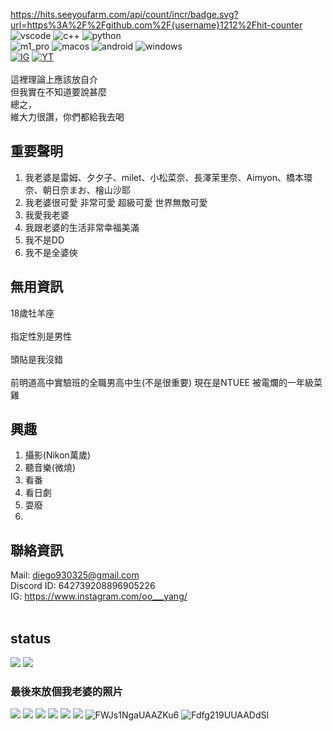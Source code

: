 https://hits.seeyoufarm.com/api/count/incr/badge.svg?url=https%3A%2F%2Fgithub.com%2F{username}1212%2Fhit-counter<br>
![vscode](https://img.shields.io/badge/VSCode-0078D4?style=for-the-badge&logo=visual%20studio%20code&logoColor=white) ![c++](https://img.shields.io/badge/C%2B%2B-00599C?style=for-the-badge&logo=c%2B%2B&logoColor=white) ![python](https://img.shields.io/badge/Python-FFD43B?style=for-the-badge&logo=python&logoColor=blue) <br>
![m1_pro](https://img.shields.io/badge/apple%20silicon-333333?style=for-the-badge&logo=apple&logoColor=white) ![macos](https://img.shields.io/badge/mac%20os-000000?style=for-the-badge&logo=apple&logoColor=white) ![android](https://img.shields.io/badge/Android-3DDC84?style=for-the-badge&logo=android&logoColor=white) ![windows](https://img.shields.io/badge/Windows-0078D6?style=for-the-badge&logo=windows&logoColor=white)<br>
[![IG](https://img.shields.io/badge/Instagram-E4405F?style=for-the-badge&logo=instagram&logoColor=white)](https://www.instagram.com/oo___yang) [![YT](https://img.shields.io/badge/YouTube-FF0000?style=for-the-badge&logo=youtube&logoColor=white)](https://youtu.be/dQw4w9WgXcQ)<br><br>
這裡理論上應該放自介<br>
但我實在不知道要說甚麼<br>
總之，<br>
維大力很讚，你們都給我去喝<br>


## 重要聲明 ##
1. 我老婆是雷姆、夕夕子、milet、小松菜奈、長澤茉里奈、Aimyon、橋本環奈、朝日奈まお、檜山沙耶
2. 我老婆很可愛 非常可愛 超級可愛 世界無敵可愛
3. 我愛我老婆
4. 我跟老婆的生活非常幸福美滿
5. 我不是DD
6. 我不是全婆俠


## 無用資訊 ##
18歲牡羊座<br><br>
指定性別是男性<br><br>
頭貼是我沒錯<br><br>
前明道高中實驗班的全職男高中生(不是很重要)
現在是NTUEE 被電爛的一年級菜雞

## 興趣 ##
1. 攝影(Nikon萬歲)
2. 聽音樂(微燒)
3. 看番
4. 看日劇
5. 耍廢
6. 

## 聯絡資訊 ##
Mail: diego930325@gmail.com<br>
Discord ID: 642739208896905226<br>
IG: https://www.instagram.com/oo___yang/<br><br>

## status ##
![](https://github-readme-stats.vercel.app/api?username=ooyang0325)
![](https://github-readme-stats.vercel.app/api/top-langs/?username=ooyang0325)

### 最後來放個我老婆的照片 ###
![](https://i.imgur.com/0WEaWME.jpg)
![](https://i.imgur.com/0ahtEgF.png)
![](https://i.imgur.com/IumbAl7.jpg)
![](https://i.imgur.com/QpA2aao.png)
![](https://i.imgur.com/Lfoxj1n.png)
![](https://i.imgur.com/1XVhKZ5.png)
![FWJs1NgaUAAZKu6](https://user-images.githubusercontent.com/52309935/195373338-d7938d29-c238-43c9-a59b-ee5cf7a5961f.jpeg)
![Fdfg219UUAADdSl](https://user-images.githubusercontent.com/52309935/195376494-9a81e405-6d7c-4abc-9770-ba2bc22447e4.jpeg)



